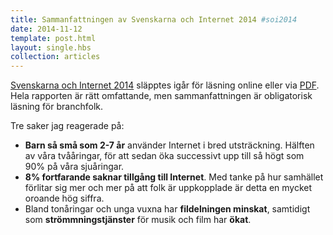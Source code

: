 ```yaml
---
title: Sammanfattningen av Svenskarna och Internet 2014 #soi2014
date: 2014-11-12
template: post.html
layout: single.hbs
collection: articles
---
```

[Svenskarna och Internet 2014][1] släpptes igår för läsning online eller via [PDF][2]. Hela rapporten är rätt omfattande, men sammanfattningen är obligatorisk läsning för branchfolk.

Tre saker jag reagerade på:

 * **Barn så små som 2-7 år** använder Internet i bred utsträckning. Hälften av våra tvååringar, för att sedan öka successivt upp till så högt som 90% på våra sjuåringar.
 * **8% fortfarande saknar tillgång till Internet**. Med tanke på hur samhället förlitar sig mer och mer på att folk är uppkopplade är detta en mycket oroande hög siffra.
 * Bland tonåringar och unga vuxna har **fildelningen minskat**, samtidigt som **strömmningstjänster** för musik och film har **ökat**. 

[1]: http://www.soi2014.se/sammanfattning/
[2]: http://www.soi2014.se/ladda-ner/